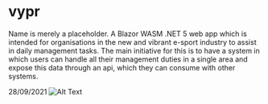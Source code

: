 # vypr
Name is merely a placeholder. A Blazor WASM .NET 5 web app which is intended for organisations in the new and vibrant e-sport industry to assist in daily management tasks.
The main initiative for this is to have a system in which users can handle all their management duties in a single area and expose this data through an api, which they can consume with other systems. 

28/09/2021
![Alt Text](https://s9.gifyu.com/images/current.gif)
